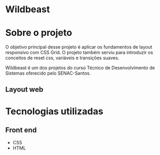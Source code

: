 # Wildbeast

# Sobre o projeto

O objetivo principal desse projeto é aplicar os fundamentos de layout responsivo com CSS Grid. O projeto também serviu para introduzir os conceitos de reset css, variáveis e transições suaves.

Wildbeast é um dos projetos do curso Técnico de Desenvolvimento de Sistemas oferecido pelo SENAC-Santos.

## Layout web


# Tecnologias utilizadas

## Front end
- CSS
- HTML
